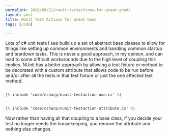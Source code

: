 ```yaml
---
permalink: 2018/09/21/nunit-testactions-for-great-good/
layout: post
title: NUnit Test Actions for Great Good
tags: [code]

---
```


Lots of c# unit tests I see build up a set of abstract base classes to allow for things like setting up common environments and handling
common startup and teardown tasks. This is never a good approach, in my opinion, and can lead to some difficult workarounds due to the
high level of coupling this implies. NUnit has a better approach by allowing a text fixture or method to be decorated with a custom
attribute that allows code to be run before and/or after all the tests in that test fixture or just the one affected test method.

```csharp

{% include 'code/csharp/nunit-testaction-use.cs' %}

```

```csharp

{% include 'code/csharp/nunit-testaction-attribute.cs' %}

```

Now rather than having all that coupling to a base class, if you decide your test no longer needs the housekeeping, you remove the attribute
and nothing else changes.

